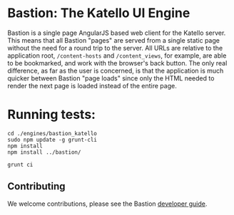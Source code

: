 # Bastion: The Katello UI Engine #

Bastion is a single page AngularJS based web client for the Katello server. This means that all Bastion "pages" are served from a single static page without the need for a round trip to the server.
All URLs are relative to the application root, `/content-hosts` and `/content_views`, for example, are able to be bookmarked, and work with the browser's back button.
The only real difference, as far as the user is concerned, is that the application is much quicker between Bastion "page loads" since only the HTML needed to render the next page is loaded instead of the entire page.

# Running tests:

```
cd ./engines/bastion_katello
sudo npm update -g grunt-cli
npm install
npm install ../bastion/
```

```
grunt ci
```


## Contributing ##
We welcome contributions, please see the Bastion [developer guide](https://github.com/Katello/bastion/blob/master/README.md).
